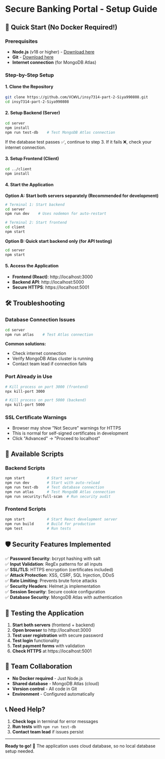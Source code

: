 # Secure Banking Portal - Setup Guide

## 🚀 Quick Start (No Docker Required!)

### Prerequisites
- **Node.js** (v18 or higher) - [Download here](https://nodejs.org/)
- **Git** - [Download here](https://git-scm.com/)
- **Internet connection** (for MongoDB Atlas)

### Step-by-Step Setup

#### 1. Clone the Repository
```bash
git clone https://github.com/VCWVL/insy7314-part-2-Siya990808.git
cd insy7314-part-2-Siya990808
```

#### 2. Setup Backend (Server)
```bash
cd server
npm install
npm run test-db    # Test MongoDB Atlas connection
```

If the database test passes ✅, continue to step 3. If it fails ❌, check your internet connection.

#### 3. Setup Frontend (Client)
```bash
cd ../client
npm install
```

#### 4. Start the Application

**Option A: Start both servers separately (Recommended for development)**
```bash
# Terminal 1: Start backend
cd server
npm run dev    # Uses nodemon for auto-restart

# Terminal 2: Start frontend  
cd client
npm start
```

**Option B: Quick start backend only (for API testing)**
```bash
cd server
npm start
```

#### 5. Access the Application
- **Frontend (React)**: http://localhost:3000
- **Backend API**: http://localhost:5000
- **Secure HTTPS**: https://localhost:5001

## 🛠️ Troubleshooting

### Database Connection Issues
```bash
cd server
npm run atlas    # Test Atlas connection
```

**Common solutions:**
- Check internet connection
- Verify MongoDB Atlas cluster is running
- Contact team lead if connection fails

### Port Already in Use
```bash
# Kill process on port 3000 (frontend)
npx kill-port 3000

# Kill process on port 5000 (backend)
npx kill-port 5000
```

### SSL Certificate Warnings
- Browser may show "Not Secure" warnings for HTTPS
- This is normal for self-signed certificates in development
- Click "Advanced" → "Proceed to localhost"

## 🔧 Available Scripts

### Backend Scripts
```bash
npm start          # Start server
npm run dev        # Start with auto-reload
npm run test-db    # Test database connection
npm run atlas      # Test MongoDB Atlas connection
npm run security:full-scan  # Run security audit
```

### Frontend Scripts
```bash
npm start          # Start React development server
npm run build      # Build for production
npm test           # Run tests
```

## 🛡️ Security Features Implemented

✅ **Password Security**: bcrypt hashing with salt  
✅ **Input Validation**: RegEx patterns for all inputs  
✅ **SSL/TLS**: HTTPS encryption (certificates included)  
✅ **Attack Protection**: XSS, CSRF, SQL Injection, DDoS  
✅ **Rate Limiting**: Prevents brute force attacks  
✅ **Security Headers**: Helmet.js implementation  
✅ **Session Security**: Secure cookie configuration  
✅ **Database Security**: MongoDB Atlas with authentication  

## 📱 Testing the Application

1. **Start both servers** (frontend + backend)
2. **Open browser** to http://localhost:3000
3. **Test user registration** with secure password
4. **Test login** functionality
5. **Test payment forms** with validation
6. **Check HTTPS** at https://localhost:5001

## 🤝 Team Collaboration

- **No Docker required** - Just Node.js
- **Shared database** - MongoDB Atlas (cloud)
- **Version control** - All code in Git
- **Environment** - Configured automatically

## 📞 Need Help?

1. **Check logs** in terminal for error messages
2. **Run tests** with `npm run test-db`
3. **Contact team lead** if issues persist

---

**Ready to go!** 🎉 The application uses cloud database, so no local database setup needed.